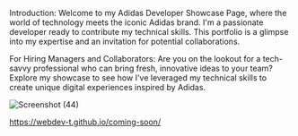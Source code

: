 Introduction:
Welcome to my Adidas Developer Showcase Page, where the world of technology meets the iconic Adidas brand. 
I'm a passionate developer ready to contribute my technical skills. 
This portfolio is a glimpse into my expertise and an invitation for potential collaborations.

For Hiring Managers and Collaborators:
Are you on the lookout for a tech-savvy professional who can bring fresh, innovative ideas to your team? 
Explore my showcase to see how I've leveraged my technical skills to create unique digital experiences inspired by Adidas.

![Screenshot (44)](https://github.com/WebDev-T/coming-soon/assets/81463996/727e47c6-bdc6-4ffc-8a80-beae73b3cd60)

https://webdev-t.github.io/coming-soon/
